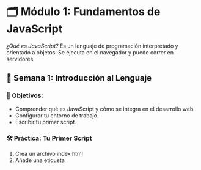 # 🗂️ Módulo 1: Fundamentos de JavaScript

*¿Qué es JavaScript?*
Es un lenguaje de programación interpretado y orientado a objetos. Se ejecuta en el navegador y puede correr en servidores.

## 📘 Semana 1: Introducción al Lenguaje
### 🎯 Objetivos:
* Comprender qué es JavaScript y cómo se integra en el desarrollo web.
* Configurar tu entorno de trabajo.
* Escribir tu primer script.

### 🛠️ Práctica: Tu Primer Script
1. Crea un archivo index.html
2. Añade una etiqueta <script> dentro del <body>
3. Imprime tu nombre en consola
4. Muestra un mensaje de bienvenida en un alert

## 📚 Semana 2: Tipos de datos y variables
### 🎯 Objetivos:
* Comprender los tipos de datos primitivos en JavaScript.
* Declarar variables con var, let y const.
* Aplicar buenas prácticas de nombrado.
* Realizar operaciones básicas con datos.

*Sitios Para Practicar*
[Playcode](https://playcode.io/learn)
[Codepen](https://codepen.io)
[Replit](https://replit.com)

## 🎨 Semana 3: Estructuras de Control
### 🎯 Objetivos:
* Tomar decisiones con if, else, y switch.
* Repetir bloques de código usando bucles (for, while, do...while).
* Aplicar operadores lógicos y relacionales.